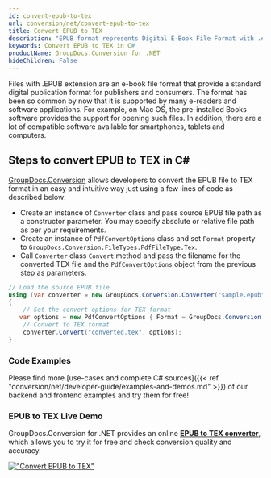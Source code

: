 ```yaml
---
id: convert-epub-to-tex
url: conversion/net/convert-epub-to-tex
title: Convert EPUB to TEX
description: "EPUB format represents Digital E-Book File Format with .epub extension. Learn how to convert EPUB to TEX file programmatically in C# language using GroupDocs.Conversion for .NET library."
keywords: Convert EPUB to TEX in C#
productName: GroupDocs.Conversion for .NET
hideChildren: False
---
```


Files with .EPUB extension are an e-book file format that provide a standard digital publication format for publishers and consumers. The format has been so common by now that it is supported by many e-readers and software applications. For example, on Mac OS, the pre-installed Books software provides the support for opening such files. In addition, there are a lot of compatible software available for smartphones, tablets and computers.

## Steps to convert EPUB to TEX in C#

[GroupDocs.Conversion](https://products.groupdocs.com/conversion/net) allows developers to convert the EPUB file to TEX format in an easy and intuitive way just using a few lines of code as described below:

* Create an instance of `Converter` class and pass source EPUB file path as a constructor parameter. You may specify absolute or relative file path as per your requirements. 
* Create an instance of `PdfConvertOptions` class and set `Format` property to `GroupDocs.Conversion.FileTypes.PdfFileType.Tex`.
* Call `Converter` class `Convert` method and pass the filename for the converted TEX file and the `PdfConvertOptions` object from the previous step as parameters.

```csharp
// Load the source EPUB file
using (var converter = new GroupDocs.Conversion.Converter("sample.epub"))
{
    // Set the convert options for TEX format
   var options = new PdfConvertOptions { Format = GroupDocs.Conversion.FileTypes.PdfFileType.Tex };
    // Convert to TEX format
    converter.Convert("converted.tex", options);
}
```

### Code Examples

Please find more [use-cases and complete C# sources]({{< ref "conversion/net/developer-guide/examples-and-demos.md" >}}) of our backend and frontend examples and try them for free!

### EPUB to TEX Live Demo

GroupDocs.Conversion for .NET provides an online [**EPUB to TEX converter**](https://products.groupdocs.app/conversion/epub-to-tex), which allows you to try it for free and check conversion quality and accuracy.

[!["Convert EPUB to TEX"](conversion/net/images/convert-to-tex/convert-epub-to-tex.png)](https://products.groupdocs.app/conversion/epub-to-tex)